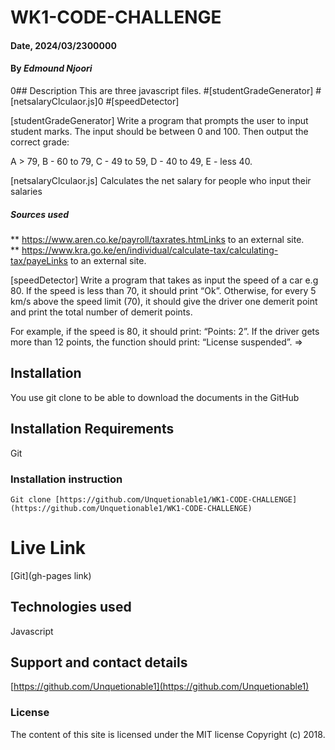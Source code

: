 # WK1-CODE-CHALLENGE

#### Date, 2024/03/2300000

#### By *Edmound Njoori*

0## Description
This are three javascript files.
   #[studentGradeGenerator]
   #[netsalaryClculaor.js]0 
   #[speedDetector]


[studentGradeGenerator]
Write a program that prompts the user to input student marks. The input should be between 0 and 100. Then output the correct grade: 

A > 79, B - 60 to 79, C -  49 to 59, D - 40 to 49, E - less 40.


[netsalaryClculaor.js] 
Calculates the net salary for people who input their salaries
##### Sources used
** https://www.aren.co.ke/payroll/taxrates.htmLinks to an external site.  
** https://www.kra.go.ke/en/individual/calculate-tax/calculating-tax/payeLinks to an external site.

[speedDetector]
Write a program that takes as input the speed of a car e.g 80. If the speed is less than 70, it should print “Ok”. Otherwise, for every 5 km/s above the speed limit (70), it should give the driver one demerit point and print the total number of demerit points.

For example, if the speed is 80, it should print: “Points: 2”. If the driver gets more than 12 points, the function should print: “License suspended”.
=>



## Installation
You use git clone to be able to download the documents in the GitHub

## Installation Requirements
Git

### Installation instruction
```
Git clone [https://github.com/Unquetionable1/WK1-CODE-CHALLENGE](https://github.com/Unquetionable1/WK1-CODE-CHALLENGE)
```

# Live Link
[Git](gh-pages link)

## Technologies used

Javascript

## Support and contact details
[https://github.com/Unquetionable1](https://github.com/Unquetionable1)

### License
The content of this site is licensed under the MIT license
Copyright (c) 2018.


